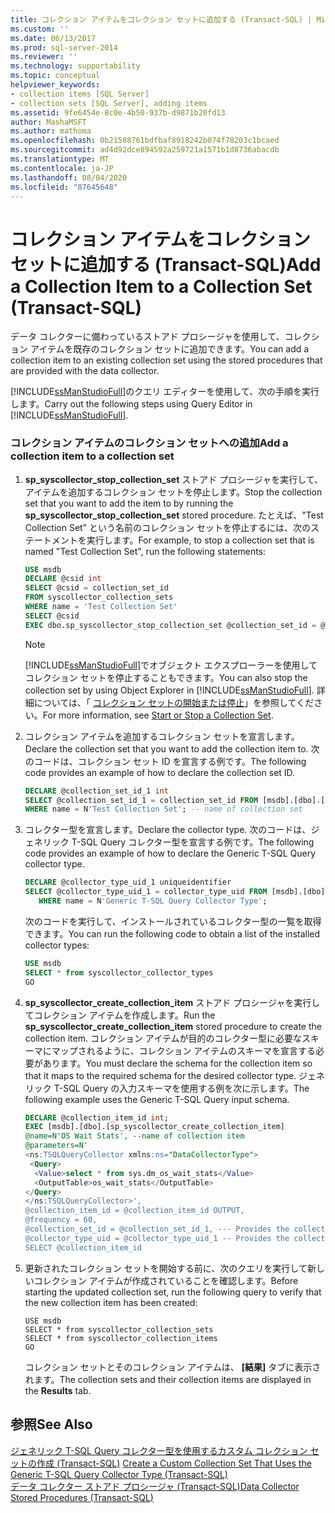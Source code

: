 ```yaml
---
title: コレクション アイテムをコレクション セットに追加する (Transact-SQL) | Microsoft Docs
ms.custom: ''
ms.date: 06/13/2017
ms.prod: sql-server-2014
ms.reviewer: ''
ms.technology: supportability
ms.topic: conceptual
helpviewer_keywords:
- collection items [SQL Server]
- collection sets [SQL Server], adding items
ms.assetid: 9fe6454e-8c0e-4b50-937b-d9871b20fd13
author: MashaMSFT
ms.author: mathoma
ms.openlocfilehash: 0b21508761bdfbaf8918242b074f78203c1bcaed
ms.sourcegitcommit: ad4d92dce894592a259721a1571b1d8736abacdb
ms.translationtype: MT
ms.contentlocale: ja-JP
ms.lasthandoff: 08/04/2020
ms.locfileid: "87645648"
---
```

# <a name="add-a-collection-item-to-a-collection-set-transact-sql"></a><span data-ttu-id="fec71-102">コレクション アイテムをコレクション セットに追加する (Transact-SQL)</span><span class="sxs-lookup"><span data-stu-id="fec71-102">Add a Collection Item to a Collection Set (Transact-SQL)</span></span>
  <span data-ttu-id="fec71-103">データ コレクターに備わっているストアド プロシージャを使用して、コレクション アイテムを既存のコレクション セットに追加できます。</span><span class="sxs-lookup"><span data-stu-id="fec71-103">You can add a collection item to an existing collection set using the stored procedures that are provided with the data collector.</span></span>  
  
 <span data-ttu-id="fec71-104">[!INCLUDE[ssManStudioFull](../../includes/ssmanstudiofull-md.md)]のクエリ エディターを使用して、次の手順を実行します。</span><span class="sxs-lookup"><span data-stu-id="fec71-104">Carry out the following steps using Query Editor in [!INCLUDE[ssManStudioFull](../../includes/ssmanstudiofull-md.md)].</span></span>  
  
### <a name="add-a-collection-item-to-a-collection-set"></a><span data-ttu-id="fec71-105">コレクション アイテムのコレクション セットへの追加</span><span class="sxs-lookup"><span data-stu-id="fec71-105">Add a collection item to a collection set</span></span>  
  
1.  <span data-ttu-id="fec71-106">**sp_syscollector_stop_collection_set** ストアド プロシージャを実行して、アイテムを追加するコレクション セットを停止します。</span><span class="sxs-lookup"><span data-stu-id="fec71-106">Stop the collection set that you want to add the item to by running the **sp_syscollector_stop_collection_set** stored procedure.</span></span> <span data-ttu-id="fec71-107">たとえば、"Test Collection Set" という名前のコレクション セットを停止するには、次のステートメントを実行します。</span><span class="sxs-lookup"><span data-stu-id="fec71-107">For example, to stop a collection set that is named "Test Collection Set", run the following statements:</span></span>  
  
    ```sql  
    USE msdb  
    DECLARE @csid int  
    SELECT @csid = collection_set_id  
    FROM syscollector_collection_sets  
    WHERE name = 'Test Collection Set'  
    SELECT @csid  
    EXEC dbo.sp_syscollector_stop_collection_set @collection_set_id = @csid  
    ```  
  
    > [!NOTE]  
    >  <span data-ttu-id="fec71-108">[!INCLUDE[ssManStudioFull](../../includes/ssmanstudiofull-md.md)]でオブジェクト エクスプローラーを使用してコレクション セットを停止することもできます。</span><span class="sxs-lookup"><span data-stu-id="fec71-108">You can also stop the collection set by using Object Explorer in [!INCLUDE[ssManStudioFull](../../includes/ssmanstudiofull-md.md)].</span></span> <span data-ttu-id="fec71-109">詳細については、「 [コレクション セットの開始または停止](start-or-stop-a-collection-set.md)」を参照してください。</span><span class="sxs-lookup"><span data-stu-id="fec71-109">For more information, see [Start or Stop a Collection Set](start-or-stop-a-collection-set.md).</span></span>  
  
2.  <span data-ttu-id="fec71-110">コレクション アイテムを追加するコレクション セットを宣言します。</span><span class="sxs-lookup"><span data-stu-id="fec71-110">Declare the collection set that you want to add the collection item to.</span></span> <span data-ttu-id="fec71-111">次のコードは、コレクション セット ID を宣言する例です。</span><span class="sxs-lookup"><span data-stu-id="fec71-111">The following code provides an example of how to declare the collection set ID.</span></span>  
  
    ```sql  
    DECLARE @collection_set_id_1 int  
    SELECT @collection_set_id_1 = collection_set_id FROM [msdb].[dbo].[syscollector_collection_sets]  
    WHERE name = N'Test Collection Set'; -- name of collection set  
    ```  
  
3.  <span data-ttu-id="fec71-112">コレクター型を宣言します。</span><span class="sxs-lookup"><span data-stu-id="fec71-112">Declare the collector type.</span></span> <span data-ttu-id="fec71-113">次のコードは、ジェネリック T-SQL Query コレクター型を宣言する例です。</span><span class="sxs-lookup"><span data-stu-id="fec71-113">The following code provides an example of how to declare the Generic T-SQL Query collector type.</span></span>  
  
    ```sql  
    DECLARE @collector_type_uid_1 uniqueidentifier  
    SELECT @collector_type_uid_1 = collector_type_uid FROM [msdb].[dbo].[syscollector_collector_types]   
       WHERE name = N'Generic T-SQL Query Collector Type';  
    ```  
  
     <span data-ttu-id="fec71-114">次のコードを実行して、インストールされているコレクター型の一覧を取得できます。</span><span class="sxs-lookup"><span data-stu-id="fec71-114">You can run the following code to obtain a list of the installed collector types:</span></span>  
  
    ```sql  
    USE msdb  
    SELECT * from syscollector_collector_types  
    GO  
    ```  
  
4.  <span data-ttu-id="fec71-115">**sp_syscollector_create_collection_item** ストアド プロシージャを実行してコレクション アイテムを作成します。</span><span class="sxs-lookup"><span data-stu-id="fec71-115">Run the **sp_syscollector_create_collection_item** stored procedure to create the collection item.</span></span> <span data-ttu-id="fec71-116">コレクション アイテムが目的のコレクター型に必要なスキーマにマップされるように、コレクション アイテムのスキーマを宣言する必要があります。</span><span class="sxs-lookup"><span data-stu-id="fec71-116">You must declare the schema for the collection item so that it maps to the required schema for the desired collector type.</span></span> <span data-ttu-id="fec71-117">ジェネリック T-SQL Query の入力スキーマを使用する例を次に示します。</span><span class="sxs-lookup"><span data-stu-id="fec71-117">The following example uses the Generic T-SQL Query input schema.</span></span>  
  
    ```sql  
    DECLARE @collection_item_id int;  
    EXEC [msdb].[dbo].[sp_syscollector_create_collection_item]   
    @name=N'OS Wait Stats', --name of collection item  
    @parameters=N'  
    <ns:TSQLQueryCollector xmlns:ns="DataCollectorType">  
     <Query>  
      <Value>select * from sys.dm_os_wait_stats</Value>  
      <OutputTable>os_wait_stats</OutputTable>  
    </Query>  
    </ns:TSQLQueryCollector>',  
    @collection_item_id = @collection_item_id OUTPUT,  
    @frequency = 60,  
    @collection_set_id = @collection_set_id_1, --- Provides the collection set ID number  
    @collector_type_uid = @collector_type_uid_1 -- Provides the collector type UID  
    SELECT @collection_item_id     
    ```  
  
5.  <span data-ttu-id="fec71-118">更新されたコレクション セットを開始する前に、次のクエリを実行して新しいコレクション アイテムが作成されていることを確認します。</span><span class="sxs-lookup"><span data-stu-id="fec71-118">Before starting the updated collection set, run the following query to verify that the new collection item has been created:</span></span>  
  
    ```xaml  
    USE msdb  
    SELECT * from syscollector_collection_sets  
    SELECT * from syscollector_collection_items  
    GO  
    ```  
  
     <span data-ttu-id="fec71-119">コレクション セットとそのコレクション アイテムは、 **[結果]** タブに表示されます。</span><span class="sxs-lookup"><span data-stu-id="fec71-119">The collection sets and their collection items are displayed in the **Results** tab.</span></span>  
  
## <a name="see-also"></a><span data-ttu-id="fec71-120">参照</span><span class="sxs-lookup"><span data-stu-id="fec71-120">See Also</span></span>  
 <span data-ttu-id="fec71-121">[ジェネリック T-SQL Query コレクター型を使用するカスタム コレクション セットの作成 &#40;Transact-SQL&#41;](create-custom-collection-set-generic-t-sql-query-collector-type.md) </span><span class="sxs-lookup"><span data-stu-id="fec71-121">[Create a Custom Collection Set That Uses the Generic T-SQL Query Collector Type &#40;Transact-SQL&#41;](create-custom-collection-set-generic-t-sql-query-collector-type.md) </span></span>  
 [<span data-ttu-id="fec71-122">データ コレクター ストアド プロシージャ &#40;Transact-SQL&#41;</span><span class="sxs-lookup"><span data-stu-id="fec71-122">Data Collector Stored Procedures &#40;Transact-SQL&#41;</span></span>](/sql/relational-databases/system-stored-procedures/data-collector-stored-procedures-transact-sql)  
  
  
